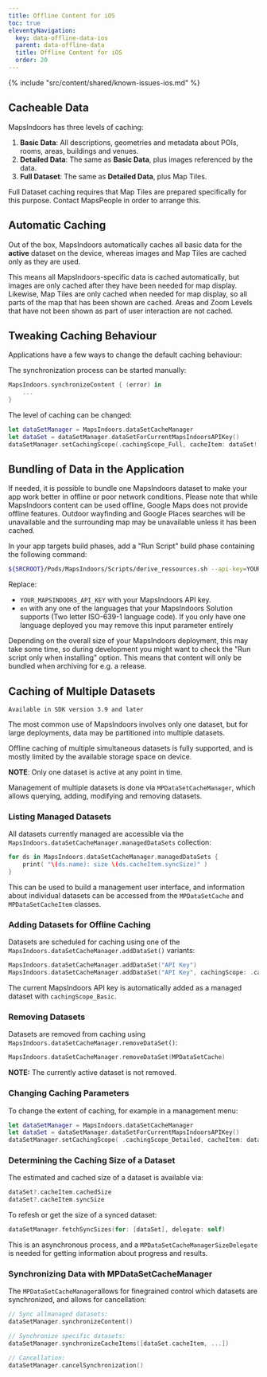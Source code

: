 ```yaml
---
title: Offline Content for iOS
toc: true
eleventyNavigation:
  key: data-offline-data-ios
  parent: data-offline-data
  title: Offline Content for iOS
  order: 20
---
```


<!-- Known Issues -->
{% include "src/content/shared/known-issues-ios.md" %}

## Cacheable Data

MapsIndoors has three levels of caching:

1. **Basic Data**: All descriptions, geometries and metadata about POIs, rooms, areas, buildings and venues.
2. **Detailed Data**: The same as **Basic Data**, plus images referenced by the data.
3. **Full Dataset**: The same as **Detailed Data**, plus Map Tiles.

Full Dataset caching requires that Map Tiles are prepared specifically for this purpose.  Contact MapsPeople in order to arrange this.

## Automatic Caching

Out of the box, MapsIndoors automatically caches all basic data for the **active** dataset on the device, whereas images and Map Tiles are cached only as they are used.

This means all MapsIndoors-specific data is cached automatically, but images are only cached after they have been needed for map display. Likewise, Map Tiles are only cached when needed for map display, so all parts of the map that has been shown are cached.  Areas and Zoom Levels that have not been shown as part of user interaction are not cached.

## Tweaking Caching Behaviour

Applications have a few ways to change the default caching behaviour:

The synchronization process can be started manually:

```swift
MapsIndoors.synchronizeContent { (error) in
    ...
}
```

The level of caching can be changed:

```swift
let dataSetManager = MapsIndoors.dataSetCacheManager
let dataSet = dataSetManager.dataSetForCurrentMapsIndoorsAPIKey()
dataSetManager.setCachingScope(.cachingScope_Full, cacheItem: dataSet!.cacheItem)
```

## Bundling of Data in the Application

If needed, it is possible to bundle one MapsIndoors dataset to make your app work better in offline or poor network conditions.
Please note that while MapsIndoors content can be used offline, Google Maps does not provide offline features. Outdoor wayfinding and Google Places searches will be unavailable and the surrounding map may be unavailable unless it has been cached.

In your app targets build phases, add a "Run Script" build phase containing the following command:

```bash
${SRCROOT}/Pods/MapsIndoors/Scripts/derive_ressources.sh --api-key=YOUR_MAPSINDOORS_API_KEY --language=en
```

Replace:

* `YOUR_MAPSINDOORS_API_KEY` with your MapsIndoors API key.
* `en` with any one of the languages that your MapsIndoors Solution supports (Two letter ISO-639-1 language code). If you only have one language deployed you may remove this input parameter entirely

Depending on the overall size of your MapsIndoors deployment, this may take some time, so during development you might want to check the "Run script only when installing" option. This means that content will only be bundled when archiving for e.g. a release.

## Caching of Multiple Datasets

`Available in SDK version 3.9 and later`

The most common use of MapsIndoors involves only one dataset, but for large deployments, data may be partitioned into multiple datasets.

Offline caching of multiple simultaneous datasets is fully supported, and is mostly limited by the available storage space on device.

**NOTE**: Only one dataset is active at any point in time.

Management of multiple datasets is done via  `MPDataSetCacheManager`, which allows querying, adding, modifying and removing datasets.

### Listing Managed Datasets

All datasets currently managed are accessible via the `MapsIndoors.dataSetCacheManager.managedDataSets` collection:

```swift
for ds in MapsIndoors.dataSetCacheManager.managedDataSets {
    print( "\(ds.name): size \(ds.cacheItem.syncSize)" )
}
```

This can be used to build a management user interface, and information about individual datasets can be accessed from the `MPDataSetCache` and `MPDataSetCacheItem` classes.

### Adding Datasets for Offline Caching

Datasets are scheduled for caching using one of the  `MapsIndoors.dataSetCacheManager.addDataSet()` variants:

```swift
MapsIndoors.dataSetCacheManager.addDataSet("API Key")
MapsIndoors.dataSetCacheManager.addDataSet("API Key", cachingScope: .cachingScope_Basic)
```

The current MapsIndoors API key is automatically added as a managed dataset with `cachingScope_Basic`.

### Removing Datasets

Datasets are removed from caching using `MapsIndoors.dataSetCacheManager.removeDataSet()`:

```swift
MapsIndoors.dataSetCacheManager.removeDataSet(MPDataSetCache)
```

**NOTE:** The currently active dataset is not removed.

### Changing Caching Parameters

To change the extent of caching, for example in a management menu:

```swift
let dataSetManager = MapsIndoors.dataSetCacheManager
let dataSet = dataSetManager.dataSetForCurrentMapsIndoorsAPIKey()
dataSetManager.setCachingScope( .cachingScope_Detailed, cacheItem: dataSet?.cacheItem )
```

### Determining the Caching Size of a Dataset

The estimated and cached size of a dataset is available via:

```swift
dataSet?.cacheItem.cachedSize
dataSet?.cacheItem.syncSize
```

To refesh or get the size of a synced dataset:

```swift
dataSetManager.fetchSyncSizes(for: [dataSet], delegate: self)
```

This is an asynchronous process, and a `MPDataSetCacheManagerSizeDelegate` is needed for getting information about progress and results.

### Synchronizing Data with MPDataSetCacheManager

The `MPDataSetCacheManager`allows for finegrained control which datasets are synchronized, and allows for cancellation:

```swift
// Sync allmanaged datasets:
dataSetManager.synchronizeContent()

// Synchronize specific datasets:
dataSetManager.synchronizeCacheItems([dataSet.cacheItem, ...])

// Cancellation:
dataSetManager.cancelSynchronization()
```
